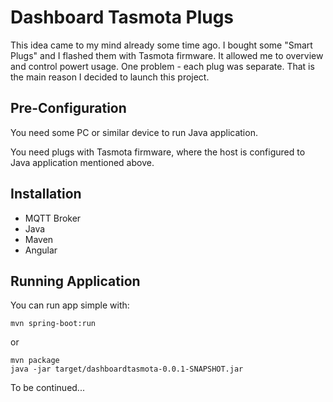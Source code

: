 # Dashboard Tasmota Plugs

This idea came to my mind already some time ago. I bought some "Smart Plugs" and I flashed them with Tasmota firmware. It allowed me to overview and control powert usage. One problem - each plug was separate. That is the main reason I decided to launch this project.

## Pre-Configuration

You need some PC or similar device to run Java application.

You need plugs with Tasmota firmware, where the host is configured to Java application mentioned above.

## Installation

- MQTT Broker
- Java
- Maven
- Angular

## Running Application

You can run app simple with:

    mvn spring-boot:run
    
or
    
    mvn package
    java -jar target/dashboardtasmota-0.0.1-SNAPSHOT.jar

    
To be continued...
